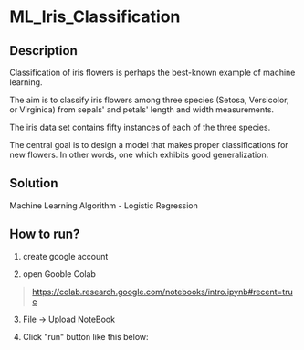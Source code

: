 # ML_Iris_Classification

## Description

Classification of iris flowers is perhaps the best-known example of machine learning.

The aim is to classify iris flowers among three species (Setosa, Versicolor, or Virginica) from sepals' and petals' length and width measurements.

The iris data set contains fifty instances of each of the three species.

The central goal is to design a model that makes proper classifications for new flowers. In other words, one which exhibits good generalization.


## Solution

Machine Learning Algorithm - Logistic Regression 

## How to run?

1. create google account

2. open Gooble Colab
> https://colab.research.google.com/notebooks/intro.ipynb#recent=true

3. File -> Upload NoteBook


4. Click "run" button like this below:




